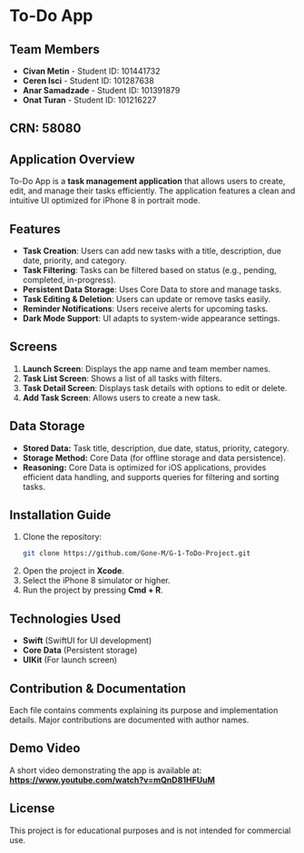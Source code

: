 # To-Do App

## Team Members
- **Civan Metin** - Student ID: 101441732  
- **Ceren Isci** - Student ID: 101287638 
- **Anar Samadzade** - Student ID: 101391879 
- **Onat Turan** - Student ID: 101216227  

## CRN: 58080

## Application Overview
To-Do App is a **task management application** that allows users to create, edit, and manage their tasks efficiently. The application features a clean and intuitive UI optimized for iPhone 8 in portrait mode.

## Features
- **Task Creation**: Users can add new tasks with a title, description, due date, priority, and category.
- **Task Filtering**: Tasks can be filtered based on status (e.g., pending, completed, in-progress).
- **Persistent Data Storage**: Uses Core Data to store and manage tasks.
- **Task Editing & Deletion**: Users can update or remove tasks easily.
- **Reminder Notifications**: Users receive alerts for upcoming tasks.
- **Dark Mode Support**: UI adapts to system-wide appearance settings.

## Screens
1. **Launch Screen**: Displays the app name and team member names.
2. **Task List Screen**: Shows a list of all tasks with filters.
3. **Task Detail Screen**: Displays task details with options to edit or delete.
4. **Add Task Screen**: Allows users to create a new task.

## Data Storage
- **Stored Data:** Task title, description, due date, status, priority, category.
- **Storage Method:** Core Data (for offline storage and data persistence).
- **Reasoning:** Core Data is optimized for iOS applications, provides efficient data handling, and supports queries for filtering and sorting tasks.

## Installation Guide
1. Clone the repository:
   ```sh
   git clone https://github.com/Gone-M/G-1-ToDo-Project.git
   ```
2. Open the project in **Xcode**.
3. Select the iPhone 8 simulator or higher.
4. Run the project by pressing **Cmd + R**.

## Technologies Used
- **Swift** (SwiftUI for UI development)
- **Core Data** (Persistent storage)
- **UIKit** (For launch screen)

## Contribution & Documentation
Each file contains comments explaining its purpose and implementation details. Major contributions are documented with author names.

## Demo Video
A short video demonstrating the app is available at: **https://www.youtube.com/watch?v=mQnD81HFUuM**

## License
This project is for educational purposes and is not intended for commercial use.

